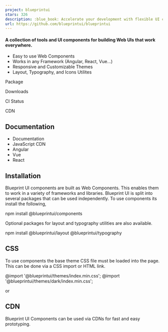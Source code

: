 ```yaml
---
project: blueprintui
stars: 326
description: :blue_book: Accelerate your development with flexible UI components and tools that work everywhere.
url: https://github.com/blueprintui/blueprintui
---
```


#### A collection of tools and UI components for building Web UIs that work everywhere.

-   Easy to use Web Components
-   Works in any Framework (Angular, React, Vue...)
-   Responsive and Customizable Themes
-   Layout, Typography, and Icons Utilites

Package

Downloads

CI Status

CDN

Documentation
-------------

-   Documentation
-   JavaScript CDN
-   Angular
-   Vue
-   React

Installation
------------

Blueprint UI components are built as Web Components. This enables them to work in a variety of frameworks and libraries. Blueprint UI is split into several packages that can be used independently. To use components its install the following,

npm install @blueprintui/components

Optional packages for layout and typography utilities are also available.

npm install @blueprintui/layout @blueprintui/typography

CSS
---

To use components the base theme CSS file must be loaded into the page. This can be done via a CSS import or HTML link.

@import '@blueprintui/themes/index.min.css';
@import '@blueprintui/themes/dark/index.min.css';

or

<link rel\="stylesheet" href\="@blueprintui/themes/index.min.css"\> 
<link rel\="stylesheet" href\="@blueprintui/themes/dark/index.min.css"\> 

CDN
---

Blueprint UI Components can be used via CDNs for fast and easy prototyping.

<link rel\="stylesheet" href\="https://unpkg.com/@blueprintui/themes/index.min.css"\>
<link rel\="stylesheet" href\="https://unpkg.com/@@blueprintui/themes/dark/index.min.css"\>

<script type\="module"\>
  import 'https://cdn.jsdelivr.net/npm/@blueprintui/components/include/alert.js/+esm';
</script\>

Using a Component
-----------------

Once the theme CSS is loaded, components can be imported via JavaScript imports.

import '@blueprintui/components/include/alert.js';

<body bp-theme\=" { theme: 'dark' });"\>

  <bp-alert status\="success"\>hello there!</bp-alert\>

</body\>
